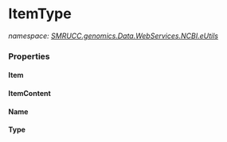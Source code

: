 ﻿# ItemType
_namespace: [SMRUCC.genomics.Data.WebServices.NCBI.eUtils](./index.md)_






### Properties

#### Item

#### ItemContent

#### Name

#### Type

